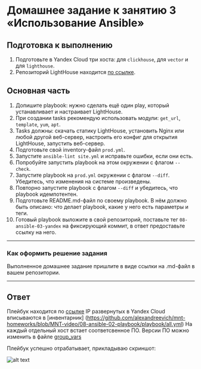 # Домашнее задание к занятию 3 «Использование Ansible»

## Подготовка к выполнению

1. Подготовьте в Yandex Cloud три хоста: для `clickhouse`, для `vector` и для `lighthouse`.
2. Репозиторий LightHouse находится [по ссылке](https://github.com/VKCOM/lighthouse).

## Основная часть

1. Допишите playbook: нужно сделать ещё один play, который устанавливает и настраивает LightHouse.
2. При создании tasks рекомендую использовать модули: `get_url`, `template`, `yum`, `apt`.
3. Tasks должны: скачать статику LightHouse, установить Nginx или любой другой веб-сервер, настроить его конфиг для открытия LightHouse, запустить веб-сервер.
4. Подготовьте свой inventory-файл `prod.yml`.
5. Запустите `ansible-lint site.yml` и исправьте ошибки, если они есть.
6. Попробуйте запустить playbook на этом окружении с флагом `--check`.
7. Запустите playbook на `prod.yml` окружении с флагом `--diff`. Убедитесь, что изменения на системе произведены.
8. Повторно запустите playbook с флагом `--diff` и убедитесь, что playbook идемпотентен.
9. Подготовьте README.md-файл по своему playbook. В нём должно быть описано: что делает playbook, какие у него есть параметры и теги.
10. Готовый playbook выложите в свой репозиторий, поставьте тег `08-ansible-03-yandex` на фиксирующий коммит, в ответ предоставьте ссылку на него.

---

### Как оформить решение задания

Выполненное домашнее задание пришлите в виде ссылки на .md-файл в вашем репозитории.

---

## Ответ
Плейбук находится по [ссылке](https://github.com/alexandreevich/mnt-homeworks/blob/MNT-video/08-ansible-02-playbook/playbook/all.yml)
IP развернутых в Yandex Cloud вписываются в [инвентарник] (https://github.com/alexandreevich/mnt-homeworks/blob/MNT-video/08-ansible-02-playbook/playbook/all.yml)
На каждый отдельный хост встает соответсвенное ПО. 
Версии ПО можно изменить в файле [group_vars](https://github.com/alexandreevich/mnt-homeworks/blob/MNT-video/08-ansible-02-playbook/playbook/all.yml)

Плейбук успешно отрабатывает, прикладываю скриншот: 

![alt text](<../../../../Desktop/Снимок экрана 2024-05-19 в 12.43.47.png>)